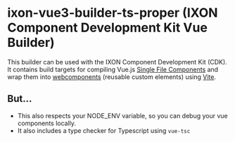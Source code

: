 # ixon-vue3-builder-ts-proper (IXON Component Development Kit Vue Builder)

This builder can be used with the IXON Component Development Kit (CDK). It contains build targets for compiling Vue.js [Single File Components](https://v3.vuejs.org/guide/single-file-component.html) and wrap them into [webcomponents](https://developer.mozilla.org/en-US/docs/Web/Web_Components) (reusable custom elements) using [Vite](https://vitejs.dev/).

## But...

* This also respects your NODE_ENV variable, so you can debug your vue components locally. 
* It also includes a type checker for Typescript using `vue-tsc`